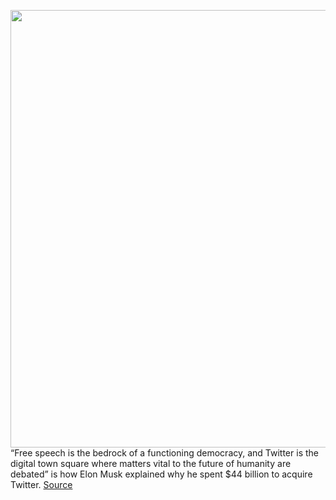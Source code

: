 <img src='https://cdn.vox-cdn.com/thumbor/-0qru6x0xkjqUlznusOhIsHKmn8=/0x0:2040x1360/1200x800/filters:focal(857x517:1183x843)/cdn.vox-cdn.com/uploads/chorus_image/image/70792404/acastro_200715_1777_twitter_0002.0.0.jpg' width='700px' /><br/>
“Free speech is the bedrock of a functioning democracy, and Twitter is the digital town square where matters vital to the future of humanity are debated” is how Elon Musk explained why he spent $44 billion to acquire Twitter.
<a href='https://www.theverge.com/2022/4/25/23041754/elon-musk-twitter-free-speech-messaging-app'> Source <a/>